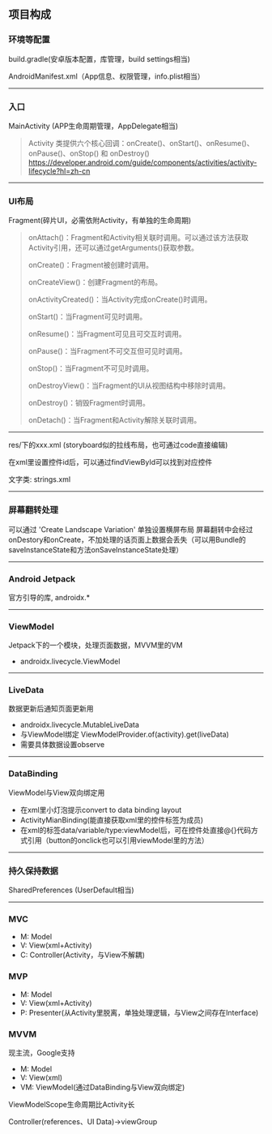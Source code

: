 ## 项目构成

### 环境等配置
build.gradle(安卓版本配置，库管理，build settings相当)

AndroidManifest.xml（App信息、权限管理，info.plist相当）

---
### 入口
MainActivity (APP生命周期管理，AppDelegate相当)
>Activity 类提供六个核心回调：onCreate()、onStart()、onResume()、onPause()、onStop() 和 onDestroy()
>https://developer.android.com/guide/components/activities/activity-lifecycle?hl=zh-cn

---
### UI布局
Fragment(碎片UI，必需依附Activity，有单独的生命周期)

><p>onAttach()&#xff1a;Fragment和Activity相关联时调用。可以通过该方法获取Activity引用&#xff0c;还可以通过getArguments()获取参数。</p> 
><p>onCreate()&#xff1a;Fragment被创建时调用。</p> 
><p>onCreateView()&#xff1a;创建Fragment的布局。</p>
><p>onActivityCreated()&#xff1a;当Activity完成onCreate()时调用。</p> 
><p>onStart()&#xff1a;当Fragment可见时调用。</p> 
><p>onResume()&#xff1a;当Fragment可见且可交互时调用。</p> 
><p>onPause()&#xff1a;当Fragment不可交互但可见时调用。</p> 
><p>onStop()&#xff1a;当Fragment不可见时调用。</p> 
><p>onDestroyView()&#xff1a;当Fragment的UI从视图结构中移除时调用。</p> 
><p>onDestroy()&#xff1a;销毁Fragment时调用。</p> 
><p>onDetach()&#xff1a;当Fragment和Activity解除关联时调用。</p> 

---
res/下的xxx.xml (storyboard似的拉线布局，也可通过code直接编辑)

在xml里设置控件id后，可以通过findViewById可以找到对应控件

文字类: strings.xml

---
### 屏幕翻转处理
可以通过 'Create Landscape Variation' 单独设置横屏布局
屏幕翻转中会经过onDestory和onCreate，不加处理的话页面上数据会丢失（可以用Bundle的saveInstanceState和方法onSaveInstanceState处理）

---
### Android Jetpack
官方引导的库, androidx.*

---
### ViewModel
Jetpack下的一个模块，处理页面数据，MVVM里的VM 
- androidx.livecycle.ViewModel

---
### LiveData
数据更新后通知页面更新用
- androidx.livecycle.MutableLiveData
- 与ViewModel绑定 ViewModelProvider.of(activity).get(liveData)
- 需要具体数据设置observe

---
### DataBinding 
ViewModel与View双向绑定用
- 在xml里小灯泡提示convert to data binding layout
- ActivityMianBinding(能直接获取xml里的控件标签为成员)
- 在xml的标签data/variable/type:viewModel后，可在控件处直接@{}代码方式引用（button的onclick也可以引用viewModel里的方法）

---
### 持久保持数据
SharedPreferences (UserDefault相当)

---
### MVC
- M: Model
- V: View(xml+Activity)
- C: Controller(Activity，与View不解耦)

### MVP
- M: Model
- V: View(xml+Activity)
- P: Presenter(从Activity里脱离，单独处理逻辑，与View之间存在Interface)

### MVVM
现主流，Google支持
- M: Model
- V: View(xml)
- VM: ViewModel(通过DataBinding与View双向绑定)

ViewModelScope生命周期比Activity长

Controller(references、UI Data)->viewGroup